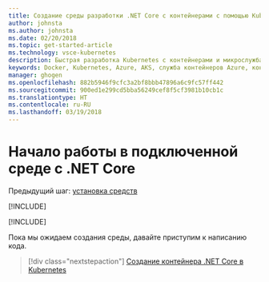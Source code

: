 ```yaml
---
title: Создание среды разработки .NET Core с контейнерами с помощью Kubernetes в облаке — шаг 2 — создание среды Kubernetes в Azure | Документы Майкрософт
author: johnsta
ms.author: johnsta
ms.date: 02/20/2018
ms.topic: get-started-article
ms.technology: vsce-kubernetes
description: Быстрая разработка Kubernetes с контейнерами и микрослужбами в Azure
keywords: Docker, Kubernetes, Azure, AKS, служба контейнеров Azure, контейнеры
manager: ghogen
ms.openlocfilehash: 882b5946f9cfc3a2bf8bbb47896a6c9fc57ff442
ms.sourcegitcommit: 900ed1e299cd5bba56249cef8f5cf3981b10cb1c
ms.translationtype: HT
ms.contentlocale: ru-RU
ms.lasthandoff: 03/19/2018
---
```

# <a name="get-started-on-connected-environment-with-net-core"></a>Начало работы в подключенной среде с .NET Core

Предыдущий шаг: [установка средств](get-started-netcore-01.md)

[!INCLUDE[](includes/sign-into-azure.md)]

[!INCLUDE[](includes/create-env-cli.md)]

Пока мы ожидаем создания среды, давайте приступим к написанию кода.

> [!div class="nextstepaction"]
> [Создание контейнера .NET Core в Kubernetes](get-started-netcore-03.md)
